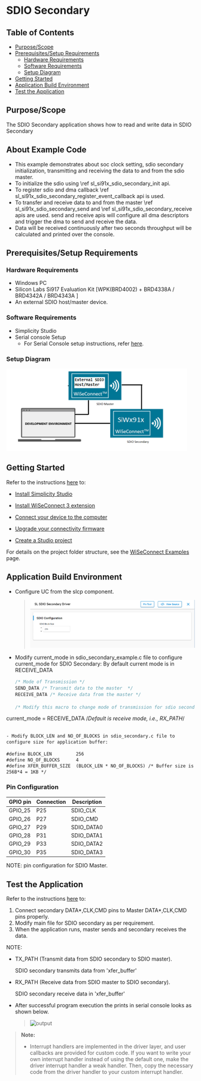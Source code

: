 # SDIO Secondary

## Table of Contents

- [Purpose/Scope](#purposescope)
- [Prerequisites/Setup Requirements](#prerequisitessetup-requirements)
  - [Hardware Requirements](#hardware-requirements)
  - [Software Requirements](#software-requirements)
  - [Setup Diagram](#setup-diagram)
- [Getting Started](#getting-started)
- [Application Build Environment](#application-build-environment)
- [Test the Application](#test-the-application)

## Purpose/Scope

The SDIO Secondary application shows how to read and write data in SDIO Secondary

## About Example Code

- This example demonstrates about soc clock setting, sdio secondary initialization, transmitting and receiving the data to and from the sdio master.
- To initialize the sdio using \ref sl_si91x_sdio_secondary_init api.
- To register sdio and dma callback \ref sl_si91x_sdio_secondary_register_event_callback api is used.
- To transfer and receive data to and from the master \ref  sl_si91x_sdio_secondary_send and \ref sl_si91x_sdio_secondary_receive apis are used. send and receive apis will configure all dma descriptors and trigger the dma to send and receive the data.
- Data will be received continuously after two seconds throughput will be calculated and printed over the console.

## Prerequisites/Setup Requirements

### Hardware Requirements

- Windows PC
- Silicon Labs Si917 Evaluation Kit [WPK(BRD4002) + BRD4338A / BRD4342A / BRD4343A ]
- An external SDIO host/master device.

### Software Requirements

- Simplicity Studio
- Serial console Setup
  - For Serial Console setup instructions, refer [here](https://docs.silabs.com/wiseconnect/latest/wiseconnect-developers-guide-developing-for-silabs-hosts/#console-input-and-output).

### Setup Diagram

![Figure: Introduction](resources/readme/setupdiagram.png)

## Getting Started

Refer to the instructions [here](https://docs.silabs.com/wiseconnect/latest/wiseconnect-getting-started/) to:

- [Install Simplicity Studio](https://docs.silabs.com/wiseconnect/latest/wiseconnect-developers-guide-developing-for-silabs-hosts/#install-simplicity-studio)

- [Install WiSeConnect 3 extension](https://docs.silabs.com/wiseconnect/latest/wiseconnect-developers-guide-developing-for-silabs-hosts/#install-the-wi-se-connect-3-extension)
- [Connect your device to the computer](https://docs.silabs.com/wiseconnect/latest/wiseconnect-developers-guide-developing-for-silabs-hosts/#connect-si-wx91x-to-computer)
- [Upgrade your connectivity firmware ](https://docs.silabs.com/wiseconnect/latest/wiseconnect-developers-guide-developing-for-silabs-hosts/#update-si-wx91x-connectivity-firmware)
- [Create a Studio project ](https://docs.silabs.com/wiseconnect/latest/wiseconnect-developers-guide-developing-for-silabs-hosts/#create-a-project)

For details on the project folder structure, see the [WiSeConnect Examples](https://docs.silabs.com/wiseconnect/latest/wiseconnect-examples/#example-folder-structure) page.

## Application Build Environment

- Configure UC from the slcp component.

  >![Figure: Introduction](resources/uc_screen/sdio_secondary.png)

- Modify current_mode in sdio_secondary_example.c file to configure current_mode for SDIO Secondary:
  By default current mode is in RECEIVE_DATA

   ```c
  /* Mode of Transmission */
  SEND_DATA /* Transmit data to the master  */
  RECEIVE_DATA /* Receive data from the master */

  /* Modify this macro to change mode of transmission for sdio secondary */

 current_mode = RECEIVE_DATA /*Default is receive mode, i.e., RX_PATH*/

   ```

- Modify BLOCK_LEN and NO_OF_BLOCKS in sdio_secondary.c file to configure size for application buffer:

  #define BLOCK_LEN         256
  #define NO_OF_BLOCKS      4
  #define XFER_BUFFER_SIZE  (BLOCK_LEN * NO_OF_BLOCKS) /* Buffer size is 256B*4 = 1KB */
   ```

### Pin Configuration

| GPIO pin  |  Connection |  Description|
|---  | ---  | --- |
|GPIO_25   | P25 | SDIO_CLK|
|GPIO_26   | P27 | SDIO_CMD |
|GPIO_27   | P29 | SDIO_DATA0 |
|GPIO_28   | P31 | SDIO_DATA1 |
|GPIO_29   | P33 | SDIO_DATA2 |
|GPIO_30   | P35 | SDIO_DATA3 |

NOTE: pin configuration for SDIO Master.

## Test the Application

Refer to the instructions [here](https://docs.silabs.com/wiseconnect/latest/wiseconnect-getting-started/) to:

1. Connect secondary DATA*,CLK,CMD pins to Master DATA*,CLK,CMD pins properly.
2. Modify main file for SDIO secondary as per requirement.
3. When the application runs, master sends and secondary receives the data.

NOTE:

- TX_PATH (Transmit data from SDIO secondary to SDIO master).

   SDIO secondary transmits data from 'xfer_buffer'
- RX_PATH (Receive data from SDIO master to SDIO secondary).

   SDIO secondary receive data in 'xfer_buffer'

- After successful program execution the prints in serial console looks as shown below.

  >![output](resources/readme/output_sdio.png)


> **Note:**
>
> - Interrupt handlers are implemented in the driver layer, and user callbacks are provided for custom code. If you want to write your own interrupt handler instead of using the default one, make the driver interrupt handler a weak handler. Then, copy the necessary code from the driver handler to your custom interrupt handler.
